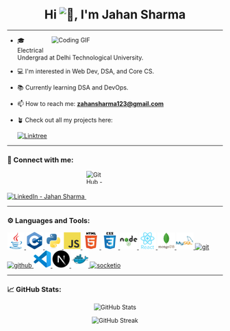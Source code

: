 <h1 align="center">
  Hi <img src="https://media.giphy.com/media/hvRJCLFzcasrR4ia7z/giphy.gif" width="25px" alt="👋">, I'm Jahan Sharma
</h1>

---

<img align="right" alt="Coding GIF" width="400" 
     src="https://media.giphy.com/media/ZVik7pBtu9dNS/giphy.gif" 
     style="margin-bottom: 20px;" />

- 🎓 Electrical Undergrad at Delhi Technological University.

- 💻 I'm interested in Web Dev, DSA, and Core CS.
  
- 📚 Currently learning DSA and DevOps.
  
- 📫 How to reach me: **zahansharma123@gmail.com**
  
- 🪴 Check out all my projects here:
  
  [![Linktree](https://img.shields.io/badge/Portfolio-Linktree-green?style=for-the-badge&logo=linktree)](https://linktr.ee/Zahanboi)

---

### 🔗 Connect with me:

<p align="left">
  <a href="https://www.linkedin.com/in/jahansharma" target="_blank" rel="noreferrer">
    <img src="https://raw.githubusercontent.com/rahuldkjain/github-profile-readme-generator/master/src/images/icons/Social/linked-in-alt.svg" alt="LinkedIn - Jahan Sharma" height="30" width="40" />
  </a>
<a href="https://github.com/Zahanboi" target="_blank" rel="noreferrer">
  <img 
    src="https://uxwing.com/wp-content/themes/uxwing/download/brands-and-social-media/github-white-icon.png" 
    alt="GitHub - Zahanboi" 
    height="30" 
    width="40" 
    style="display: inline-block;" 
  />
</a>




</p>


---

### ⚙️ Languages and Tools:

<p align="left">
  <a href="https://www.java.com/" target="_blank" rel="noreferrer">
    <img src="https://raw.githubusercontent.com/devicons/devicon/master/icons/java/java-original.svg" alt="java" width="40" height="40"/>
  </a>
  <a href="https://www.w3schools.com/cpp/" target="_blank" rel="noreferrer">
    <img src="https://raw.githubusercontent.com/devicons/devicon/master/icons/cplusplus/cplusplus-original.svg" alt="cplusplus" width="40" height="40"/>
  </a>
  <a href="https://www.python.org" target="_blank" rel="noreferrer">
    <img src="https://raw.githubusercontent.com/devicons/devicon/master/icons/python/python-original.svg" alt="python" width="40" height="40"/>
  </a>
  <a href="https://developer.mozilla.org/en-US/docs/Web/JavaScript" target="_blank" rel="noreferrer">
    <img src="https://raw.githubusercontent.com/devicons/devicon/master/icons/javascript/javascript-original.svg" alt="javascript" width="40" height="40"/>
  </a>
  <a href="https://www.w3.org/html/" target="_blank" rel="noreferrer">
    <img src="https://raw.githubusercontent.com/devicons/devicon/master/icons/html5/html5-original-wordmark.svg" alt="html5" width="40" height="40"/>
  </a>
  <a href="https://www.w3schools.com/css/" target="_blank" rel="noreferrer">
    <img src="https://raw.githubusercontent.com/devicons/devicon/master/icons/css3/css3-original-wordmark.svg" alt="css3" width="40" height="40"/>
  </a>
  <a href="https://nodejs.org" target="_blank" rel="noreferrer">
    <img src="https://raw.githubusercontent.com/devicons/devicon/master/icons/nodejs/nodejs-original-wordmark.svg" alt="nodejs" width="40" height="40"/>
  </a>
  <a href="https://reactjs.org/" target="_blank" rel="noreferrer">
    <img src="https://raw.githubusercontent.com/devicons/devicon/master/icons/react/react-original-wordmark.svg" alt="react" width="40" height="40"/>
  </a>
  <a href="https://www.mongodb.com/" target="_blank" rel="noreferrer">
    <img src="https://raw.githubusercontent.com/devicons/devicon/master/icons/mongodb/mongodb-original-wordmark.svg" alt="mongodb" width="40" height="40"/>
  </a>
  <a href="https://www.mysql.com/" target="_blank" rel="noreferrer">
    <img src="https://raw.githubusercontent.com/devicons/devicon/master/icons/mysql/mysql-original-wordmark.svg" alt="mysql" width="40" height="40"/>
  </a>
  <a href="https://git-scm.com/" target="_blank" rel="noreferrer">
    <img src="https://www.vectorlogo.zone/logos/git-scm/git-scm-icon.svg" alt="git" width="40" height="40"/>
  </a>
  <a href="https://github.com/" target="_blank" rel="noreferrer">
    <img src="https://uxwing.com/wp-content/themes/uxwing/download/brands-and-social-media/github-white-icon.png" alt="github" width="40" height="40"/>
  </a>
  <a href="https://code.visualstudio.com/" target="_blank" rel="noreferrer">
    <img src="https://raw.githubusercontent.com/devicons/devicon/master/icons/vscode/vscode-original.svg" alt="vscode" width="40" height="40"/>
  </a>
  <a href="https://nextjs.org/" target="_blank" rel="noreferrer">
    <img src="https://raw.githubusercontent.com/devicons/devicon/master/icons/nextjs/nextjs-original.svg" alt="nextjs" width="40" height="40"/>
  </a>
  <a href="https://www.docker.com/" target="_blank" rel="noreferrer">
    <img src="https://raw.githubusercontent.com/devicons/devicon/master/icons/docker/docker-original.svg" alt="docker" width="40" height="40"/>
  </a>
  <a href="https://socket.io/" target="_blank" rel="noreferrer">
    <img src="https://avatars.githubusercontent.com/u/10566080?v=4" alt="socketio" width="40" height="40"/>
  </a>
</p>


---

### 📈 GitHub Stats:

<p align="center">
  <img src="https://github-readme-stats.vercel.app/api?username=Zahanboi&show_icons=true&theme=radical" alt="GitHub Stats" />
</p>
<p align="center">
  <img src="https://github-readme-streak-stats.herokuapp.com/?user=Zahanboi&theme=radical" alt="GitHub Streak" />
</p>
